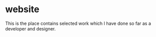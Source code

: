 # website
This is the place contains selected work which I have done so far as a developer and designer.
